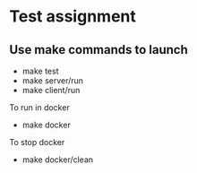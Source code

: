 # Test assignment

## Use make commands to launch
* make test
* make server/run
* make client/run

To run in docker
* make docker

To stop docker
* make docker/clean